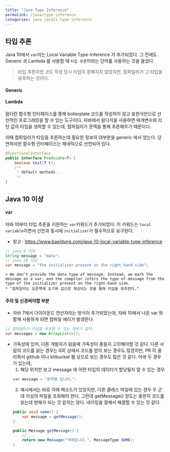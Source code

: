```yaml
---
title: "Java Type Inference"
permalink: /java/type-inference
categories: java java11 type-inference
---
```


## 타입 추론

Java 10에서 `var`라는 Local Variable Type-Inference 가 추가되었다. 그 전에도 Generic 과 Lambda 를 사용할 때 `타입 추론`이라는 단어를 사용하는 것을 들었다.
> 타입 추론이란 코드 작성 당시 타입이 정해지지 않았지만, 컴파일러가 그 타입을 유추하는 것이다.
#### Generic

#### Lambda

람다란 함수형 인터페이스를 통해 bolierplate 코드를 작성하지 않고 표현식만으로 선언적인 프로그래밍을 할 수 있는 도구이다. 자바에서 람다식을 사용하면 매개변수와 리턴 값의 타입을 생략할 수 있는데, 컴파일러가 문맥을 통해 추론해주기 때문이다.

이때 컴파일러가 타입을 추론하는데 필요한 정보의 대부분을 generic 에서 얻는다. 당연하지만 함수형 인터페이스는 제네릭으로 선언되어 있다.

```java
@FunctionalInterface
public interface Predicate<T> {
  	boolean test(T t);
  	/**
     * default methods...
     */
}
```



## Java 10 이상
#### var
자바 10부터 타입 추론을 지원하는 `var`키워드가 추가되었다. 이 키워드는 `local variable`이면서 선언과 동시에 `initializer`가 필수적으로 요구된다.
* 참고 : https://www.baeldung.com/java-10-local-variable-type-inference
```java
// java 9 이하
String message = "data";
// java 10 이상
var message = "the initializer present on the right-hand side";
```
	> We don't provide the data type of message. Instead, we mark the message as a var, and the compiler infers the type of message from the type of the initializer present on the right-hand side.
	* "컴파일러는 오른쪽에 초기화 값으로 제공되는 것을 통해 타입을 유추한다."

#### 주의 및 신경써야할 부분
* 자바 7에서 다이아몬드 연산자라는 방식이 추가되었는데, 자바 10에서 나온 var 와 함께 사용하게 되면 컴파일 에러가 발생한다.
```java
// 컴파일러가 타입을 유추할 수 있는 정보가 없다.
var messages = new ArrayList<>();
```
* 가독성에 있어, 다른 개발자가 읽을때 가독성이 좋을지 고민해야할 것 같다. 다른 사람의 코드를 읽는 경우는 IDE 상에서 코드를 받아 보는 경우도 많겠지만, PR 이 올라와서 github 이나 bitbucket 웹 상으로 보는 경우도 많은 것 같다. 아래 두 경우가 있는데, 
  1. 해당 위치만 보고 message 에 어떤 타입의 데이터가 할당될지 알 수 있는 경우
    ```java
    var message = "문자열 입니다.";
    ```
  2. 예시에서는 바로 아래 메소드가 있었지만, 다른 클래스 파일에 있는 경우 두 군데 이상의 파일을 조회해야 한다. 그런데 getMessage() 정도는 충분히 코드를 읽는데 방해가 되는 것 같지는 않다. 네이밍을 잘해서 해결할 수 있는 것 같다.
    ```java
    public void some() {
        var message = getMessage();
    }

    public Message getMessage() {
      	// ...
        return new Message("객체입니다.", MessageType.SOME);
    }
    ```